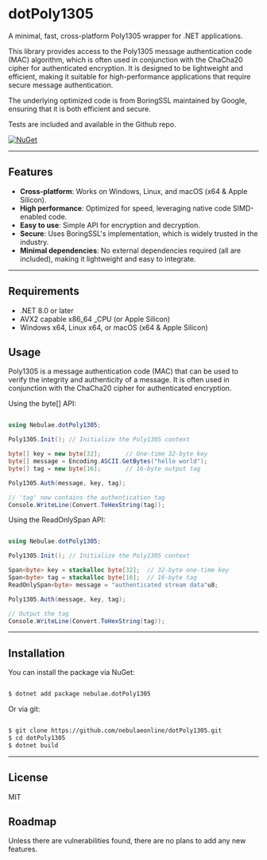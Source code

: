 # dotPoly1305

A minimal, fast, cross-platform Poly1305 wrapper for .NET applications.

This library provides access to the Poly1305 message authentication code (MAC) algorithm, which is often used in conjunction with the ChaCha20 cipher for authenticated encryption. It is designed to be lightweight and efficient, making it suitable for high-performance applications that require secure message authentication.

The underlying optimized code is from BoringSSL maintained by Google, ensuring that it is both efficient and secure.

Tests are included and available in the Github repo.

[![NuGet](https://img.shields.io/nuget/v/nebulae.dotPoly1305.svg)](https://www.nuget.org/packages/nebulae.dotPoly1305)

---

## Features

- **Cross-platform**: Works on Windows, Linux, and macOS (x64 & Apple Silicon).
- **High performance**: Optimized for speed, leveraging native code SIMD-enabled code.
- **Easy to use**: Simple API for encryption and decryption.
- **Secure**: Uses BoringSSL's implementation, which is widely trusted in the industry.
- **Minimal dependencies**: No external dependencies required (all are included), making it lightweight and easy to integrate.

---

## Requirements

- .NET 8.0 or later
- AVX2 capable x86_64 _CPU (or Apple Silicon)
- Windows x64, Linux x64, or macOS (x64 & Apple Silicon)

## Usage

Poly1305 is a message authentication code (MAC) that can be used to verify the integrity and authenticity of a message. It is often used in conjunction with the ChaCha20 cipher for authenticated encryption.

Using the byte[] API:

```csharp

using Nebulae.dotPoly1305;

Poly1305.Init(); // Initialize the Poly1305 context

byte[] key = new byte[32];       // One-time 32-byte key
byte[] message = Encoding.ASCII.GetBytes("hello world");
byte[] tag = new byte[16];       // 16-byte output tag

Poly1305.Auth(message, key, tag);

// 'tag' now contains the authentication tag
Console.WriteLine(Convert.ToHexString(tag));

```

Using the ReadOnlySpan<byte> API:

```csharp

using Nebulae.dotPoly1305;

Poly1305.Init(); // Initialize the Poly1305 context

Span<byte> key = stackalloc byte[32];  // 32-byte one-time key
Span<byte> tag = stackalloc byte[16];  // 16-byte tag
ReadOnlySpan<byte> message = "authenticated stream data"u8;

Poly1305.Auth(message, key, tag);

// Output the tag
Console.WriteLine(Convert.ToHexString(tag));

```

---

## Installation

You can install the package via NuGet:

```bash

$ dotnet add package nebulae.dotPoly1305

```

Or via git:

```bash

$ git clone https://github.com/nebulaeonline/dotPoly1305.git
$ cd dotPoly1305
$ dotnet build

```

---

## License

MIT

## Roadmap

Unless there are vulnerabilities found, there are no plans to add any new features.